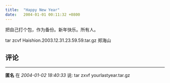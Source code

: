 ```yaml
---
title:  "Happy New Year"
date:   2004-01-01 00:11:32 +0800
---
```


把自己打个包，作为备份。新年快乐。所有人。  

tar zcvf Haishion.2003.12.31.23.59.59.tar.gz 郑海山  


## 评论

*****
**匿名** 在 *2004-01-02 18:40:33* 说: tar zxvf yourlastyear.tar.gz

